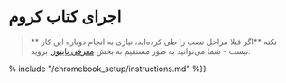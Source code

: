 # اجرای کتاب کروم

> ** نکته **اگر قبلا مراحل نصب را طی کرده‌اید، نیازی به انجام دوباره این کار نیست - شما می‌توانید به طور مستقیم به بخش [ معرفی پایتون](../python_introduction/README.md) بروید.

% include "/chromebook_setup/instructions.md" %}}